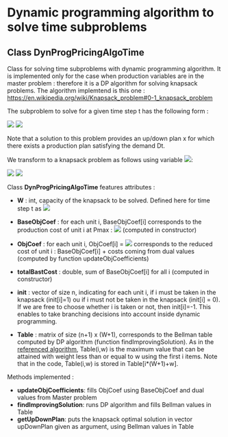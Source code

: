 # Dynamic programming algorithm to solve time subproblems

## Class DynProgPricingAlgoTime



Class for solving time subproblems with dynamic programming algorithm.
It is implemented only for the case when production variables are in the master problem : therefore it is a DP algorithm for solving knapsack problems. The algorithm implemtend is this one : https://en.wikipedia.org/wiki/Knapsack_problem#0-1_knapsack_problem

The subproblem to solve for a given time step t has the following form :

<img src="https://render.githubusercontent.com/render/math?math=\min \sum_{i=1}^n c^i x^i">

<img src="https://render.githubusercontent.com/render/math?math=\sum_{i=1}^n P_{max}^i x^i \geq D_t">

Note that a solution to this problem provides an up/down plan x for which there exists a production plan satisfying the demand Dt.

We transform to a knapsack problem as follows using variable <img src="https://render.githubusercontent.com/render/math?math=\overline{x}^i = 1 - x^i">:

<img src="https://render.githubusercontent.com/render/math?math=\max \sum_{i=1}^n c^i \overline{x}^i">

<img src="https://render.githubusercontent.com/render/math?math=\sum_{i=1}^n P_{max}^i \overline{x}^i \leq \sum_{i=1}^n P_{max}^i - D_t">

Class **DynProgPricingAlgoTime** features attributes :

* **W** : int, capacity of the knapsack to be solved.
Defined here for time step t as <img src="https://render.githubusercontent.com/render/math?math=W = \sum_{i=1}^n P_{max}^i - D_t">

* **BaseObjCoef** : for each unit i, BaseObjCoef[i] corresponds to the production cost of unit i at Pmax : <img src="https://render.githubusercontent.com/render/math?math=c^i_f %2B c_p^i P_{max}^i"> (computed in constructor)
* **ObjCoef** : for each unit i, ObjCoef[i] = <img src="https://render.githubusercontent.com/render/math?math=c^i"> corresponds to the reduced cost of unit i : BaseObjCoef[i] + costs coming from dual values (computed by function updateObjCoefficients)
* **totalBastCost** : double, sum of BaseObjCoef[i] for all i (computed in constructor)

* **init** : vector of size n, indicating for each unit i, if i must be taken in the knapsack (init[i]=1) ou if i must not be taken in the knapsack (init[i] = 0). 
If we are free to choose whether i is taken or not, then init[i]=-1. 
This enables to take branching decisions into account inside dynamic programming.

* **Table** : matrix of size (n+1) x (W+1), corresponds to the Bellman table computed by DP algorithm (function findImprovingSolution). 
As in the [referenced algorithm](https://en.wikipedia.org/wiki/Knapsack_problem#0-1_knapsack_problem), Table(i,w) is the maximum value that can be attained with weight less than or equal to w using the first i items.
Note that in the code, Table(i,w) is stored in Table[i*(W+1)+w].

Methods implemented :

  * **updateObjCoefficients**: fills ObjCoef using BaseObjCoef and dual values from Master problem
  * **findImprovingSolution**: runs DP algorithm and fills Bellman values in Table
  * **getUpDownPlan**: puts the knapsack optimal solution in vector upDownPlan given as argument, using Bellman values in Table
